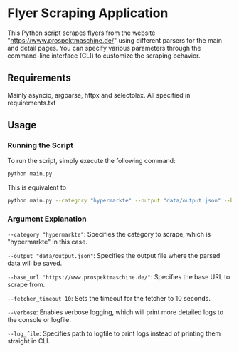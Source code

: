 # Flyer Scraping Application

This Python script scrapes flyers from the website "https://www.prospektmaschine.de/" using different parsers for the main and detail pages. You can specify various parameters through the command-line interface (CLI) to customize the scraping behavior.

## Requirements

Mainly asyncio, argparse, httpx and selectolax. All specified in requirements.txt

## Usage

### Running the Script

To run the script, simply execute the following command:

```bash
python main.py
```

This is equivalent to 

```bash
python main.py --category "hypermarkte" --output "data/output.json" --base_url "https://www.prospektmaschine.de/" --fetcher_timeout 10
```

### Argument Explanation 

```--category "hypermarkte"```: Specifies the category to scrape, which is "hypermarkte" in this case.


```--output "data/output.json"```: Specifies the output file where the parsed data will be saved.


```--base_url "https://www.prospektmaschine.de/"```: Specifies the base URL to scrape from.


```--fetcher_timeout 10```: Sets the timeout for the fetcher to 10 seconds.


```--verbose```: Enables verbose logging, which will print more detailed logs to the console or logfile.


```--log_file```: Specifies path to logfile to print logs instead of printing them straight in CLI.
